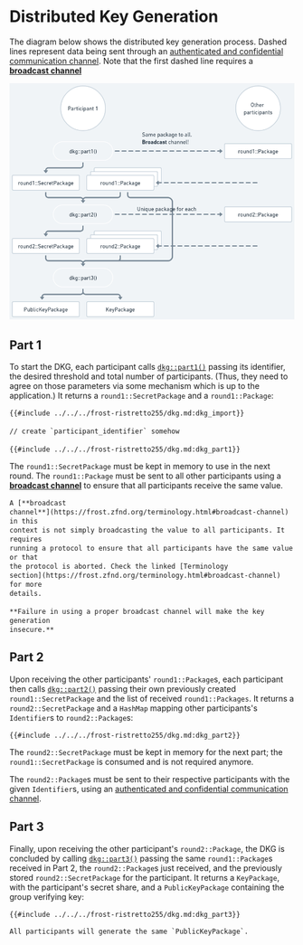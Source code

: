# Distributed Key Generation

The diagram below shows the distributed key generation process. Dashed lines
represent data being sent through an [authenticated and confidential
communication
channel](https://frost.zfnd.org/terminology.html#peer-to-peer-channel). Note
that the first dashed line requires a [**broadcast
channel**](https://frost.zfnd.org/terminology.html#broadcast-channel)

![Diagram of Distributed Key Generation, illustrating what is explained in the text](dkg/dkg.png)

## Part 1

To start the DKG, each participant calls
[`dkg::part1()`](https://docs.rs/frost-ristretto255/latest/frost_ristretto255/keys/dkg/fn.part1.html)
passing its identifier, the desired threshold and total number of participants.
(Thus, they need to agree on those parameters via some mechanism which is up to
the application.) It returns a `round1::SecretPackage` and a `round1::Package`:

```rust,no_run,noplayground
{{#include ../../../frost-ristretto255/dkg.md:dkg_import}}

// create `participant_identifier` somehow

{{#include ../../../frost-ristretto255/dkg.md:dkg_part1}}
```

The `round1::SecretPackage` must be kept in memory to use in the next round. The
`round1::Package` must be sent to all other participants using a [**broadcast
channel**](https://frost.zfnd.org/terminology.html#broadcast-channel) to ensure
that all participants receive the same value.

```admonish danger
A [**broadcast
channel**](https://frost.zfnd.org/terminology.html#broadcast-channel) in this
context is not simply broadcasting the value to all participants. It requires
running a protocol to ensure that all participants have the same value or that
the protocol is aborted. Check the linked [Terminology
section](https://frost.zfnd.org/terminology.html#broadcast-channel) for more
details.

**Failure in using a proper broadcast channel will make the key generation
insecure.**
```

## Part 2

Upon receiving the other participants' `round1::Package`s, each participant then
calls
[`dkg::part2()`](https://docs.rs/frost-ristretto255/latest/frost_ristretto255/keys/dkg/fn.part2.html)
passing their own previously created `round1::SecretPackage` and the list of
received `round1::Packages`. It returns a `round2::SecretPackage` and a
`HashMap` mapping other participants's `Identifier`s to `round2::Package`s:

```rust,no_run,noplayground
{{#include ../../../frost-ristretto255/dkg.md:dkg_part2}}
```

The `round2::SecretPackage` must be kept in memory for the next part; the
`round1::SecretPackage` is consumed and is not required anymore.

The `round2::Package`s must be sent to their respective participants with the
given `Identifier`s, using an [authenticated and confidential communication
channel](https://frost.zfnd.org/terminology.html#peer-to-peer-channel).

## Part 3

Finally, upon receiving the other participant's `round2::Package`, the DKG is
concluded by calling
[`dkg::part3()`](https://docs.rs/frost-ristretto255/latest/frost_ristretto255/keys/dkg/fn.part3.html)
passing the same `round1::Package`s received in Part 2, the `round2::Package`s
just received, and the previously stored `round2::SecretPackage` for the
participant. It returns a `KeyPackage`, with the participant's secret share,
and a `PublicKeyPackage` containing the group verifying key:

```rust,no_run,noplayground
{{#include ../../../frost-ristretto255/dkg.md:dkg_part3}}
```

```admonish note
All participants will generate the same `PublicKeyPackage`.
```